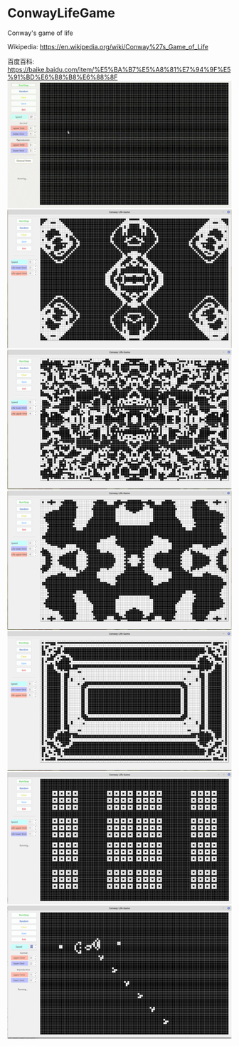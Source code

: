 # ConwayLifeGame
Conway's game of life

Wikipedia: https://en.wikipedia.org/wiki/Conway%27s_Game_of_Life

百度百科: https://baike.baidu.com/item/%E5%BA%B7%E5%A8%81%E7%94%9F%E5%91%BD%E6%B8%B8%E6%88%8F
![image](https://github.com/Liu8018/ConwayLifeGame/blob/master/interesting_patterns/ConwayLifeGame1.gif)
![image](https://github.com/Liu8018/ConwayLifeGame/blob/master/interesting_patterns/2019-02-02%2011-47-53.png)
![image](https://github.com/Liu8018/ConwayLifeGame/blob/master/interesting_patterns/2019-02-02%2011-48-07.png)
![image](https://github.com/Liu8018/ConwayLifeGame/blob/master/interesting_patterns/2019-02-02%2011-48-23.png)
![image](https://github.com/Liu8018/ConwayLifeGame/blob/master/interesting_patterns/2019-02-02%2011-48-53.png)
![image](https://github.com/Liu8018/ConwayLifeGame/blob/master/interesting_patterns/2019-02-02%2015-14-04.png)
![image](https://github.com/Liu8018/ConwayLifeGame/blob/master/interesting_patterns/2019-02-02%2016-43-01.png)
